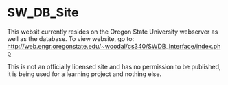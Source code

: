 # SW_DB_Site
This websit currently resides on the Oregon State University webserver as well as the database. To view website, go to: http://web.engr.oregonstate.edu/~woodal/cs340/SWDB_Interface/index.php

This is not an officially licensed site and has no permission to be published, it is being used for a learning project and nothing else. 
